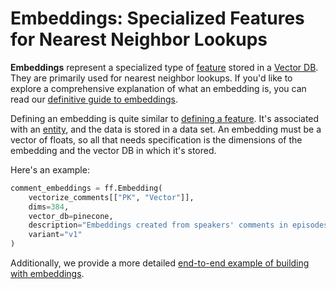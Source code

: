 # Embeddings: Specialized Features for Nearest Neighbor Lookups

**Embeddings** represent a specialized type of [feature](feature.md) stored in a [Vector DB](../providers/vector-db.md). They are primarily used for nearest neighbor lookups. If you'd like to explore a comprehensive explanation of what an embedding is, you can read our [definitive guide to embeddings](https://www.featureform.com/post/the-definitive-guide-to-embeddings).

Defining an embedding is quite similar to [defining a feature](feature.md). It's associated with an [entity](entity.md), and the data is stored in a data set. An embedding must be a vector of floats, so all that needs specification is the dimensions of the embedding and the vector DB in which it's stored.

Here's an example:
```python
comment_embeddings = ff.Embedding(
    vectorize_comments[["PK", "Vector"]],
    dims=384,
    vector_db=pinecone,
    description="Embeddings created from speakers' comments in episodes",
    variant="v1"
)
```

Additionally, we provide a more detailed [end-to-end example of building with embeddings](../embeddings/building-a-chatbot-with-openai-and-a-vector-database.md).
